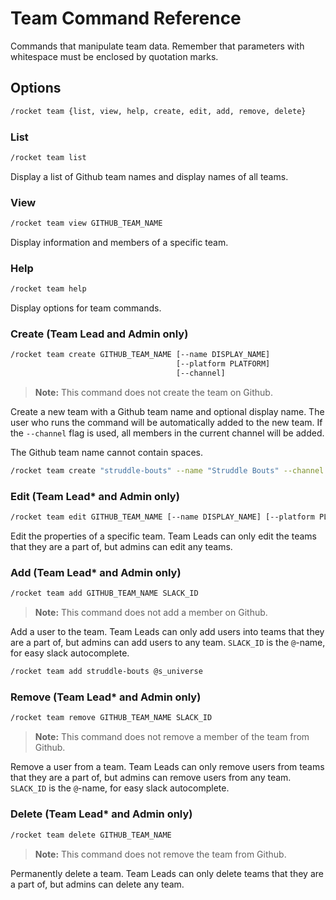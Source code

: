 # Team Command Reference

Commands that manipulate team data. Remember that parameters with whitespace
must be enclosed by quotation marks.

## Options

```sh
/rocket team {list, view, help, create, edit, add, remove, delete}
```

### List

```sh
/rocket team list
```

Display a list of Github team names and display names of all teams.

### View

```sh
/rocket team view GITHUB_TEAM_NAME
```

Display information and members of a specific team.

### Help

```sh
/rocket team help
```

Display options for team commands.

### Create (Team Lead and Admin only)

```sh
/rocket team create GITHUB_TEAM_NAME [--name DISPLAY_NAME]
                                     [--platform PLATFORM]
                                     [--channel]
```

> **Note:** This command does not create the team on Github.

Create a new team with a Github team name and optional display name. The user
who runs the command will be automatically added to the new team. If the
`--channel` flag is used, all members in the current channel will be added.

The Github team name cannot contain spaces.

```sh
/rocket team create "struddle-bouts" --name "Struddle Bouts" --channel
```

### Edit (Team Lead\* and Admin only)

```sh
/rocket team edit GITHUB_TEAM_NAME [--name DISPLAY_NAME] [--platform PLATFORM]
```

Edit the properties of a specific team. Team Leads can only edit the teams that
they are a part of, but admins can edit any teams.

### Add (Team Lead\* and Admin only)

```sh
/rocket team add GITHUB_TEAM_NAME SLACK_ID
```

> **Note:** This command does not add a member on Github.

Add a user to the team. Team Leads can only add users into teams that they are a
part of, but admins can add users to any team. `SLACK_ID` is the `@`-name, for
easy slack autocomplete.

```sh
/rocket team add struddle-bouts @s_universe
```

### Remove (Team Lead\* and Admin only)

```sh
/rocket team remove GITHUB_TEAM_NAME SLACK_ID
```

> **Note:** This command does not remove a member of the team from Github.

Remove a user from a team. Team Leads can only remove users from teams that they
are a part of, but admins can remove users from any team. `SLACK_ID` is the
`@`-name, for easy slack autocomplete.

### Delete (Team Lead\* and Admin only)

```sh
/rocket team delete GITHUB_TEAM_NAME
```

> **Note:** This command does not remove the team from Github.

Permanently delete a team. Team Leads can only delete teams that they are a part
of, but admins can delete any team.
